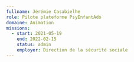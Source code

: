 ```yaml
---
fullname: Jérémie Casabielhe
role: Pilote plateforme PsyEnfantAdo
domaine: Animation
missions:
  - start: 2021-05-19
    end: 2022-02-15
    status: admin
    employer: Direction de la sécurité sociale
---
```


